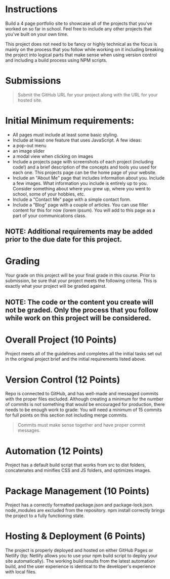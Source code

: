# Instructions
Build a 4 page portfolio site to showcase all of the projects that you've worked on so far in school. Feel free to include any other projects that you've built on your own time.

This project does not need to be fancy or highly technical as the focus is mainly on the process that you follow while working on it including breaking the project into logical parts that make sense when using version control and including a build process using NPM scripts.

# Submissions 
> Submit the GitHub URL for your project along with the URL for your hosted site.

# Initial Minimum requirements:
- All pages must include at least some basic styling.
- Include at least one feature that uses JavaScript. A few ideas:
 - a pop-out menu
 - an image slider
 - a modal view when clicking on images
- Include a projects page with screenshots of each project (including code!) and a brief description of the concepts and tools you used for each one. This projects page can be the home page of your website.
- Include an "About Me" page that includes information about you. Include a few images. What information you include is entirely up to you. Consider something about where you grew up, where you went to school, some of your hobbies, etc.
- Include a "Contact Me" page with a simple contact form.
- Include a "Blog" page with a couple of articles. You can use filler content for this for now (lorem ipsum). You will add to this page as a part of your communications class.

## NOTE: Additional requirements may be added prior to the due date for this project.
# Grading
Your grade on this project will be your final grade in this course. Prior to submission, be sure that your project meets the following criteria. This is exactly what your project will be graded against.

## NOTE: The code or the content you create will not be graded. Only the process that you follow while work on this project will be considered.

# Overall Project (10 Points)
Project meets all of the guidelines and completes all the initial tasks set out in the original project brief and the initial requirements listed above.

# Version Control (12 Points)
Repo is connected to GitHub, and has well-made and messaged commits with the proper files excluded. Although creating a minimum for the number of commits is not something that would be encouraged for production, there needs to be enough work to grade: You will need a minimum of 15 commits for full points on this section not including merge commits.

> Commits must make sense together and have proper commit messages.

# Automation (12 Points)
Project has a default build script that works from src to dist folders, concatenates and minifies CSS and JS folders, and optimizes images.

# Package Management (10 Points)
Project has a correctly formatted package.json and package-lock.json. node_modules are excluded from the repository. npm install correctly brings the project to a fully functioning state.

# Hosting & Deployment (6 Points)
The project is properly deployed and hosted on either GitHub Pages or Netlify (tip: Netlify allows you to use your npm build script to deploy your site automatically). The working build results from the latest automation build, and the user experience is identical to the developer's experience with local files.